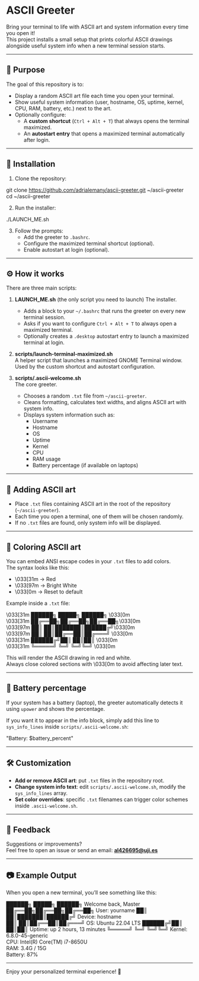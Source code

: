 # ASCII Greeter

Bring your terminal to life with ASCII art and system information every time you open it!  
This project installs a small setup that prints colorful ASCII drawings alongside useful system info when a new terminal session starts.

---

## 📌 Purpose

The goal of this repository is to:

- Display a random ASCII art file each time you open your terminal.
- Show useful system information (user, hostname, OS, uptime, kernel, CPU, RAM, battery, etc.) next to the art.
- Optionally configure:
  - A **custom shortcut** (`Ctrl + Alt + T`) that always opens the terminal maximized.
  - An **autostart entry** that opens a maximized terminal automatically after login.

---

## 🚀 Installation

1. Clone the repository:

git clone https://github.com/adrialemany/ascii-greeter.git ~/ascii-greeter  
cd ~/ascii-greeter  

2. Run the installer:

./LAUNCH_ME.sh  

3. Follow the prompts:  
   - Add the greeter to `.bashrc`.  
   - Configure the maximized terminal shortcut (optional).  
   - Enable autostart at login (optional).  

---

## ⚙️ How it works

There are three main scripts:

1. **LAUNCH_ME.sh** (the only script you need to launch)
   The installer.  
   - Adds a block to your `~/.bashrc` that runs the greeter on every new terminal session.  
   - Asks if you want to configure `Ctrl + Alt + T` to always open a maximized terminal.  
   - Optionally creates a `.desktop` autostart entry to launch a maximized terminal at login.  

2. **scripts/launch-terminal-maximized.sh**  
   A helper script that launches a maximized GNOME Terminal window.  
   Used by the custom shortcut and autostart configuration.  

3. **scripts/.ascii-welcome.sh**  
   The core greeter.  
   - Chooses a random `.txt` file from `~/ascii-greeter`.  
   - Cleans formatting, calculates text widths, and aligns ASCII art with system info.  
   - Displays system information such as:
     - Username
     - Hostname
     - OS
     - Uptime
     - Kernel
     - CPU
     - RAM usage
     - Battery percentage (if available on laptops)

---

## 🎨 Adding ASCII art

- Place `.txt` files containing ASCII art in the root of the repository (`~/ascii-greeter`).  
- Each time you open a terminal, one of them will be chosen randomly.  
- If no `.txt` files are found, only system info will be displayed.

---

## 🌈 Coloring ASCII art

You can embed ANSI escape codes in your `.txt` files to add colors.  
The syntax looks like this:

- \033[31m → Red  
- \033[97m → Bright White  
- \033[0m → Reset to default  

Example inside a `.txt` file:

\033[31m   ██████╗  █████╗ ██████╗ \033[0m  
\033[31m   ██╔══██╗██╔══██╗██╔══██╗\033[0m  
\033[97m   ██║  ██║███████║██████╔╝\033[0m  
\033[97m   ██║  ██║██╔══██║██╔═══╝ \033[0m  
\033[31m   ██████╔╝██║  ██║██║     \033[0m  
\033[31m   ╚═════╝ ╚═╝  ╚═╝╚═╝     \033[0m  

This will render the ASCII drawing in red and white.  
Always close colored sections with \033[0m to avoid affecting later text.

---

## 🔋 Battery percentage

If your system has a battery (laptop), the greeter automatically detects it using `upower` and shows the percentage.  

If you want it to appear in the info block, simply add this line to `sys_info_lines` inside `scripts/.ascii-welcome.sh`:

"Battery: $battery_percent"

---

## 🛠️ Customization

- **Add or remove ASCII art**: put `.txt` files in the repository root.  
- **Change system info text**: edit `scripts/.ascii-welcome.sh`, modify the `sys_info_lines` array.  
- **Set color overrides**: specific `.txt` filenames can trigger color schemes inside `.ascii-welcome.sh`.

---

## 📧 Feedback

Suggestions or improvements?  
Feel free to open an issue or send an email: **al426695@uji.es**

---

## 📷 Example Output

When you open a new terminal, you’ll see something like this:

██████╗  █████╗ ██████╗      Welcome back, Master 
██╔══██╗██╔══██╗██╔══██╗     User: yourname 
██║  ██║███████║██████╔╝     Device: hostname  
██║  ██║██╔══██║██╔═══╝      OS: Ubuntu 22.04 LTS 
██████╔╝██║  ██║██║          Uptime: up 2 hours, 13 minutes 
╚═════╝ ╚═╝  ╚═╝╚═╝          Kernel: 6.8.0-45-generic            
                             CPU: Intel(R) Core(TM) i7-8650U  
                             RAM: 3.4G / 15G  
                             Battery: 87% 
                             
---

Enjoy your personalized terminal experience! 🎉
